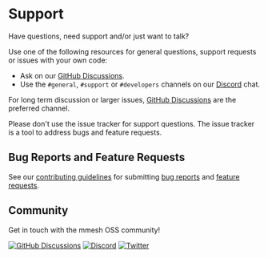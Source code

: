 # Support

Have questions, need support and/or just want to talk?

Use one of the following resources for general questions, support requests or issues with your own code:

- Ask on our [GitHub Discussions](https://github.com/orgs/mmesh/discussions).
- Use the `#general`, `#support` or `#developers` channels on our [Discord](https://mmesh.io/discord) chat.

For long term discussion or larger issues, [GitHub Discussions](https://github.com/orgs/mmesh/discussions) are the preferred channel.

Please don't use the issue tracker for support questions. The issue tracker is a tool to address bugs and feature requests.

## Bug Reports and Feature Requests

See our [contributing guidelines](https://github.com/mmesh/.github/blob/HEAD/CONTRIBUTING.md) for submitting [bug reports](https://github.com/mmesh/.github/blob/HEAD/CONTRIBUTING.md#bug-reports) and [feature requests](https://github.com/mmesh/.github/blob/HEAD/CONTRIBUTING.md#feature-requests).

## Community

Get in touch with the mmesh OSS community!

[![GitHub Discussions](https://img.shields.io/badge/GitHub_Discussions-181717?style=flat&logo=github&logoColor=white)](https://github.com/orgs/mmesh/discussions)
[![Discord](https://img.shields.io/badge/Join_Us_on_Discord-5865F2?style=flat&logo=discord&logoColor=white)](https://mmesh.io/discord)
[![Twitter](https://img.shields.io/badge/Follow_Us_on_twitter-1DA1F2?style=flat&logo=twitter&logoColor=white)](https://twitter.com/mmesh_io)
